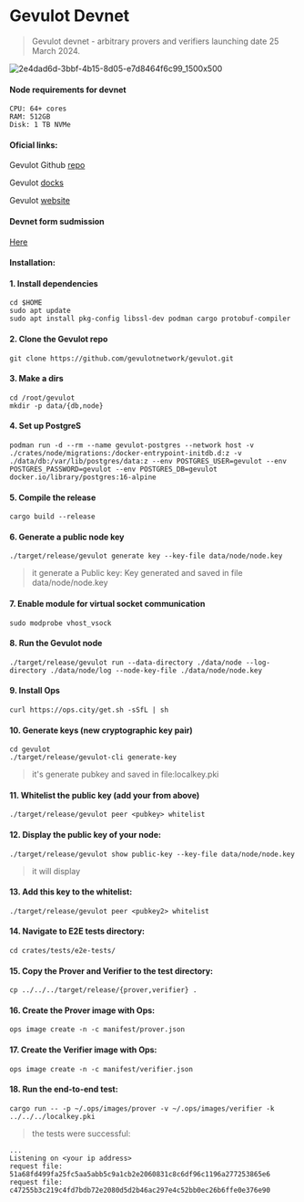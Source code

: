 # Gevulot Devnet
 >Gevulot devnet - arbitrary provers and verifiers
 >launching date 25 March 2024.

![2e4dad6d-3bbf-4b15-8d05-e7d8464f6c99_1500x500](https://github.com/papadritta/Gevulot_my/assets/90826754/e10c4c4d-1085-431d-8f7b-b3b4d508e5d7)

#### Node requirements for devnet
```
CPU: 64+ cores
RAM: 512GB
Disk: 1 TB NVMe
```
#### Oficial links:

Gevulot Github [repo](https://github.com/gevulotnetwork/gevulot/blob/main/INSTALL.md)

Gevulot [docks](https://docs.gevulot.com/gevulot-docs)

Gevulot [website](https://gevulot.com/)

#### Devnet form sudmission

[Here](https://airtable.com/appS1ebiXFs8H4OP5/pagVuySwNkMe95tIi/form)

#### Installation:

#### 1. Install dependencies
```
cd $HOME
sudo apt update
sudo apt install pkg-config libssl-dev podman cargo protobuf-compiler
```
#### 2. Clone the Gevulot repo
```
git clone https://github.com/gevulotnetwork/gevulot.git
```
#### 3. Make a dirs
```
cd /root/gevulot
mkdir -p data/{db,node}
```
#### 4. Set up PostgreS
```
podman run -d --rm --name gevulot-postgres --network host -v ./crates/node/migrations:/docker-entrypoint-initdb.d:z -v ./data/db:/var/lib/postgres/data:z --env POSTGRES_USER=gevulot --env POSTGRES_PASSWORD=gevulot --env POSTGRES_DB=gevulot docker.io/library/postgres:16-alpine
```

#### 5. Compile the release
```
cargo build --release
```

#### 6. Generate a public node key
```
./target/release/gevulot generate key --key-file data/node/node.key
```
>it generate a Public key: Key generated and saved in file data/node/node.key

#### 7. Enable module for virtual socket communication
```
sudo modprobe vhost_vsock
```
#### 8. Run the Gevulot node
```
./target/release/gevulot run --data-directory ./data/node --log-directory ./data/node/log --node-key-file ./data/node/node.key
```
#### 9. Install Ops 

```
curl https://ops.city/get.sh -sSfL | sh
```
#### 10. Generate keys (new cryptographic key pair)
```
cd gevulot
./target/release/gevulot-cli generate-key
```
>it's generate pubkey <pubkey1> and saved in file:localkey.pki

#### 11. Whitelist the public key (add your <pubkey1> from above)
```
./target/release/gevulot peer <pubkey> whitelist
```
#### 12. Display the public key of your node:
```
./target/release/gevulot show public-key --key-file data/node/node.key
```
> it will display <pubkey2> 

#### 13. Add this key <pubkey2> to the whitelist:
```
./target/release/gevulot peer <pubkey2> whitelist
```
#### 14. Navigate to E2E tests directory:
```
cd crates/tests/e2e-tests/
```
#### 15. Copy the Prover and Verifier to the test directory:
```
cp ../../../target/release/{prover,verifier} .
```
#### 16. Create the Prover image with Ops:
```
ops image create -n -c manifest/prover.json
```
#### 17. Create the Verifier image with Ops:
```
ops image create -n -c manifest/verifier.json
```
#### 18. Run the end-to-end test:
```
cargo run -- -p ~/.ops/images/prover -v ~/.ops/images/verifier -k ../../../localkey.pki
```
>the tests were successful:
```
...
Listening on <your ip address>
request file: 51a68fd499fa25fc5aa5abb5c9a1cb2e2060831c8c6df96c1196a277253865e6
request file: c47255b3c219c4fd7bdb72e2080d5d2b46ac297e4c52bb0ec26b6ffe0e376e90
```






















 